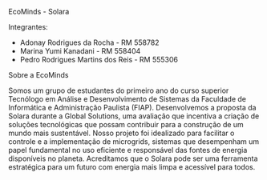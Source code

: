 EcoMinds - Solara

Integrantes:
- Adonay Rodrigues da Rocha - RM 558782
- Marina Yumi Kanadani - RM 558404
- Pedro Rodrigues Martins dos Reis - RM 555306

Sobre a EcoMinds

Somos um grupo de estudantes do primeiro ano do curso superior Tecnólogo em Análise e Desenvolvimento de Sistemas da Faculdade de Informática e Administração Paulista (FIAP). Desenvolvemos a proposta da Solara durante a Global Solutions, uma avaliação que incentiva a criação de soluções tecnológicas que possam contribuir para a construção de um mundo mais sustentável. Nosso projeto foi idealizado para facilitar o controle e a implementação de microgrids, sistemas que desempenham um papel fundamental no uso eficiente e responsável das fontes de energia disponíveis no planeta. Acreditamos que o Solara pode ser uma ferramenta estratégica para um futuro com energia mais limpa e acessível para todos.
